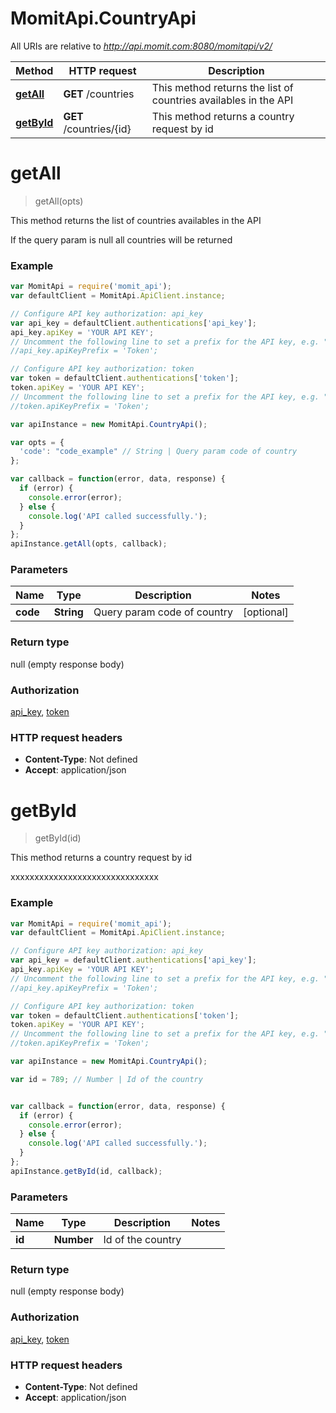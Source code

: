 # MomitApi.CountryApi

All URIs are relative to *http://api.momit.com:8080/momitapi/v2/*

Method | HTTP request | Description
------------- | ------------- | -------------
[**getAll**](CountryApi.md#getAll) | **GET** /countries | This method returns the list of countries availables in the API
[**getById**](CountryApi.md#getById) | **GET** /countries/{id} | This method returns a country request by id


<a name="getAll"></a>
# **getAll**
> getAll(opts)

This method returns the list of countries availables in the API

If the query param is null all countries will be returned

### Example
```javascript
var MomitApi = require('momit_api');
var defaultClient = MomitApi.ApiClient.instance;

// Configure API key authorization: api_key
var api_key = defaultClient.authentications['api_key'];
api_key.apiKey = 'YOUR API KEY';
// Uncomment the following line to set a prefix for the API key, e.g. "Token" (defaults to null)
//api_key.apiKeyPrefix = 'Token';

// Configure API key authorization: token
var token = defaultClient.authentications['token'];
token.apiKey = 'YOUR API KEY';
// Uncomment the following line to set a prefix for the API key, e.g. "Token" (defaults to null)
//token.apiKeyPrefix = 'Token';

var apiInstance = new MomitApi.CountryApi();

var opts = { 
  'code': "code_example" // String | Query param code of country
};

var callback = function(error, data, response) {
  if (error) {
    console.error(error);
  } else {
    console.log('API called successfully.');
  }
};
apiInstance.getAll(opts, callback);
```

### Parameters

Name | Type | Description  | Notes
------------- | ------------- | ------------- | -------------
 **code** | **String**| Query param code of country | [optional] 

### Return type

null (empty response body)

### Authorization

[api_key](../README.md#api_key), [token](../README.md#token)

### HTTP request headers

 - **Content-Type**: Not defined
 - **Accept**: application/json

<a name="getById"></a>
# **getById**
> getById(id)

This method returns a country request by id

xxxxxxxxxxxxxxxxxxxxxxxxxxxxxxx

### Example
```javascript
var MomitApi = require('momit_api');
var defaultClient = MomitApi.ApiClient.instance;

// Configure API key authorization: api_key
var api_key = defaultClient.authentications['api_key'];
api_key.apiKey = 'YOUR API KEY';
// Uncomment the following line to set a prefix for the API key, e.g. "Token" (defaults to null)
//api_key.apiKeyPrefix = 'Token';

// Configure API key authorization: token
var token = defaultClient.authentications['token'];
token.apiKey = 'YOUR API KEY';
// Uncomment the following line to set a prefix for the API key, e.g. "Token" (defaults to null)
//token.apiKeyPrefix = 'Token';

var apiInstance = new MomitApi.CountryApi();

var id = 789; // Number | Id of the country


var callback = function(error, data, response) {
  if (error) {
    console.error(error);
  } else {
    console.log('API called successfully.');
  }
};
apiInstance.getById(id, callback);
```

### Parameters

Name | Type | Description  | Notes
------------- | ------------- | ------------- | -------------
 **id** | **Number**| Id of the country | 

### Return type

null (empty response body)

### Authorization

[api_key](../README.md#api_key), [token](../README.md#token)

### HTTP request headers

 - **Content-Type**: Not defined
 - **Accept**: application/json

